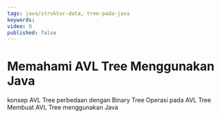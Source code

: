 ```yaml
---
tags: java/struktur-data, tree-pada-java
keywords: 
video: 0
published: false
---
```

# Memahami AVL Tree Menggunakan Java

konsep AVL Tree
perbedaan dengan Binary Tree
Operasi pada AVL Tree
Membuat AVL Tree menggunakan Java
